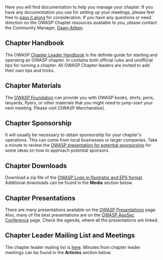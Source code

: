 Here you will find documentation to help you manage your chapter. If you
have any documentation you use for setting up your meetings, please feel
free to [pass it along](mailto:owasp@owasp.org) for consideration. If
you have any questions or need direction on the OWASP Chapter resources
available to you, please contact the Community Manager, [Dawn
Aitken](mailto:dawn.aitken@owasp.org).

## Chapter Handbook

The OWASP [Chapter Leader Handbook](Chapter_Leader_Handbook "wikilink")
is the definite guide for starting and operating an OWASP chapter. In
contains both official rules and unofficial tips for running a chapter.
All OWASP Chapter leaders are invited to add their own tips and tricks.

## Chapter Materials

The [OWASP Foundation](OWASP_Foundation "wikilink") can provide you with
OWASP books, shirts, pens, lanyards, flyers, or other materials that you
might need to jump-start your next meeting. Please visit \[OWASP
Merchandise\].

## Chapter Sponsorship

It will usually be necessary to obtain sponsorship for your chapter's
operations. This can come from local businesses or larger companies.
Take a minute to review the [OWASP presentation for potential
sponsorship](:Image:OWASP_-_Presentation_for_potential_sponsorships.doc "wikilink")
for some ideas on how to approach potential sponsors.

## Chapter Downloads

Download a zip file of the [OWASP Logo in Illustrator and EPS
format](http://www.owasp.org/images/2/28/OWASP_Logo.zip). Additional
downloads can be found in the **Media** section below.

## Chapter Presentations

There are many presentations available on the [OWASP
Presentations](:Category:OWASP_Presentations "wikilink") page. Also,
many of the best presentations are on the [OWASP AppSec
Conference](:Category:OWASP_AppSec_Conference "wikilink") page. Check
the agenda, where all the presentations are linked.

## Chapter Leader Mailing List and Meetings

The chapter leader mailing list is
[here](http://lists.owasp.org/mailman/listinfo/owasp-chapters). Minutes
from chapter leader meetings can be found in the **Articles** section
below.